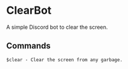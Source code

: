 # ClearBot
A simple Discord bot to clear the screen.

## Commands
```$clear - Clear the screen from any garbage.```